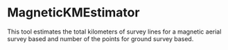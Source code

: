 # MagneticKMEstimator
This tool estimates the total kilometers of survey lines for a magnetic aerial survey based and number of the points for ground survey based.
